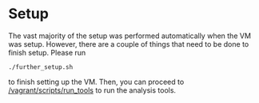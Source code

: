 # Setup

The vast majority of the setup was performed automatically when the VM was setup. However, there are a couple of things that need to be done to finish setup. Please run

`./further_setup.sh`

to finish setting up the VM. Then, you can proceed to [/vagrant/scripts/run_tools](../scripts/run_tools) to run the analysis tools.

